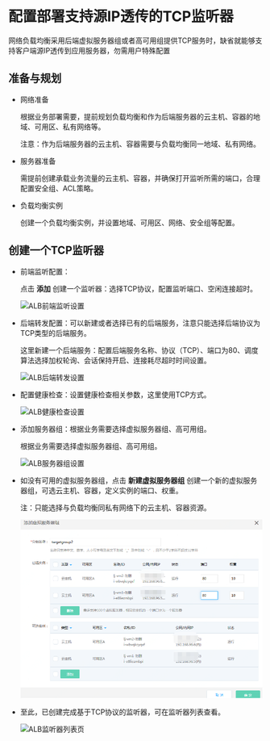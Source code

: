 # 配置部署支持源IP透传的TCP监听器

网络负载均衡采用后端虚拟服务器组或者高可用组提供TCP服务时，缺省就能够支持客户端源IP透传到应用服务器，勿需用户特殊配置

## 准备与规划

- 网络准备

	根据业务部署需要，提前规划负载均衡和作为后端服务器的云主机、容器的地域、可用区、私有网络等。
	
	注意：作为后端服务器的云主机、容器需要与负载均衡同一地域、私有网络。

- 服务器准备

	需提前创建承载业务流量的云主机、容器，并确保打开监听所需的端口，合理配置安全组、ACL策略。

- 负载均衡实例

	创建一个负载均衡实例，并设置地域、可用区、网络、安全组等配置。

## 创建一个TCP监听器

- 前端监听配置：
	
	点击 **添加** 创建一个监听器：选择TCP协议，配置监听端口、空闲连接超时。

	![ALB前端监听设置](https://github.com/jdcloudcom/cn/blob/master/image/Networking/ALB/ALB-052.png)

- 后端转发配置：可以新建或者选择已有的后端服务，注意只能选择后端协议为TCP类型的后端服务。
	
	这里新建一个后端服务：配置后端服务名称、协议（TCP）、端口为80、调度算法选择加权轮询、会话保持开启、连接耗尽超时时间设置。

	![ALB后端转发设置](https://github.com/jdcloudcom/cn/blob/master/image/Networking/ALB/ALB-053.png)

- 配置健康检查：设置健康检查相关参数，这里使用TCP方式。

	![ALB健康检查设置](https://github.com/jdcloudcom/cn/blob/master/image/Networking/ALB/ALB-054.png)

- 添加服务器组：根据业务需要选择虚拟服务器组、高可用组。

	根据业务需要选择虚拟服务器组、高可用组。

	![ALB服务器组设置](https://github.com/jdcloudcom/cn/blob/master/image/Networking/ALB/ALB-055.png)

- 如没有可用的虚拟服务器组，点击 **新建虚拟服务器组** 创建一个新的虚拟服务器组，可选云主机、容器，定义实例的端口、权重。
	
	注：只能选择与负载均衡同私有网络下的云主机、容器资源。

	![ALB虚拟服务器组设置](https://github.com/jdcloudcom/cn/blob/master/image/Networking/ALB/ALB-056.png)

- 至此，已创建完成基于TCP协议的监听器，可在监听器列表查看。

	![ALB监听器列表页](https://github.com/jdcloudcom/cn/blob/master/image/Networking/ALB/ALB-057.png)
